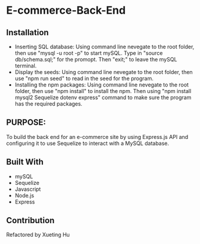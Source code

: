 # E-commerce-Back-End

## Installation

- Inserting SQL database: Using command line nevegate to the root folder, then use "mysql -u root -p" to start mySQL. Type in "source db/schema.sql;" for the promopt. Then "exit;" to leave the mySQL terminal.
- Display the seeds: Using command line nevegate to the root folder, then use "npm run seed" to read in the seed for the program.
- Installing the npm packages: Using command line nevegate to the root folder, then use "npm install" to install the npm. Then using "npm install mysql2 Sequelize dotenv express" command to make sure the program has the required packages.

## PURPOSE:

To build the back end for an e-commerce site by using Express.js API and configuring it to use Sequelize to interact with a MySQL database.

## Built With

- mySQL
- Sequelize
- Javascript
- Node.js
- Express

## Contribution

Refactored by Xueting Hu
